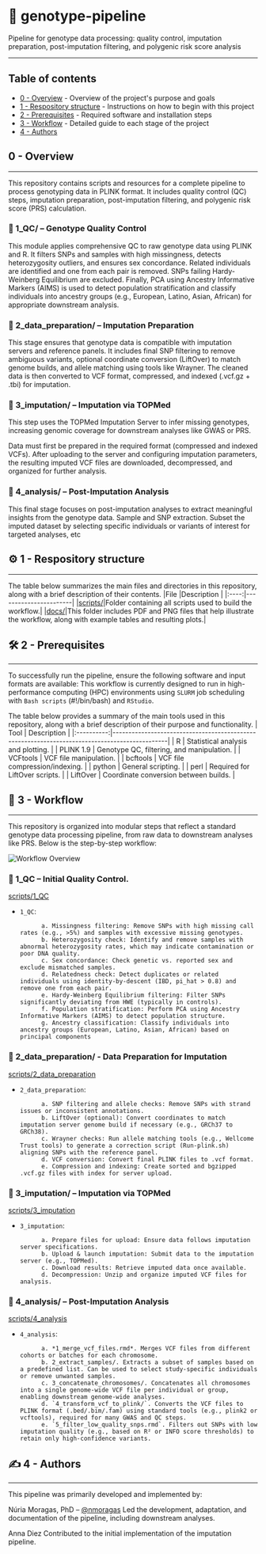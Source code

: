 # 🧬 genotype-pipeline
<p align="left">
Pipeline for genotype data processing: quality control, imputation preparation, post-imputation filtering, and polygenic risk score analysis
</p>

---
     
   
## Table of contents

- [0 - Overview](#over) - Overview of the project's purpose and goals
- [1 - Respository structure](#rep_stru) - Instructions on how to begin with this project
- [2 - Prerequisites](#prere) - Required software and installation steps 
- [3 - Workflow](#workflow) - Detailed guide to each stage of the project
- [4 - Authors](#authors) 


## 0 - Overview <a name = "over"></a>
---

This repository contains scripts and resources for a complete pipeline to process genotyping data in PLINK format. 
It includes quality control (QC) steps, imputation preparation, post-imputation filtering, and polygenic risk score (PRS) calculation.

### 🔹  1_QC/ – Genotype Quality Control
This module applies comprehensive QC to raw genotype data using PLINK and R. It filters SNPs and samples with high missingness, detects heterozygosity outliers, and ensures sex concordance. Related individuals are identified and one from each pair is removed. SNPs failing Hardy-Weinberg Equilibrium are excluded. Finally, PCA using Ancestry Informative Markers (AIMS) is used to detect population stratification and classify individuals into ancestry groups (e.g., European, Latino, Asian, African) for appropriate downstream analysis.



### 🔹  2_data_preparation/ – Imputation Preparation
This stage ensures that genotype data is compatible with imputation servers and reference panels. It includes final SNP filtering to remove ambiguous variants, optional coordinate conversion (LiftOver) to match genome builds, and allele matching using tools like Wrayner. The cleaned data is then converted to VCF format, compressed, and indexed (.vcf.gz + .tbi) for imputation.



### 🔹  3_imputation/ – Imputation via TOPMed
This step uses the TOPMed Imputation Server to infer missing genotypes, increasing genomic coverage for downstream analyses like GWAS or PRS.

Data must first be prepared in the required format (compressed and indexed VCFs). After uploading to the server and configuring imputation parameters, the resulting imputed VCF files are downloaded, decompressed, and organized for further analysis.



### 🔹  4_analysis/ – Post-Imputation Analysis
This final stage focuses on post-imputation analyses to extract meaningful insights from the genotype data. Sample and SNP extraction. Subset the imputed dataset by selecting specific individuals or variants of interest for targeted analyses, etc

## ⚙️ 1 - Respository structure <a name = "rep_stru"></a>
---

The table below summarizes the main files and directories in this repository, along with a brief description of their contents.
|File  |Description            |
|:----:|-----------------------|
|[scripts/](scripts/)|Folder containing all scripts used to build the workflow.|
|[docs/](docs/)|This folder includes PDF and PNG files that help illustrate the workflow, along with example tables and resulting plots.|



## 🛠️ 2 - Prerequisites <a name = "prere"></a>
---
To successfully run the pipeline, ensure the following software and input formats are available:
This workflow is currently designed to run in high-performance computing (HPC) environments using `SLURM` job scheduling with `Bash scripts` (#!/bin/bash) and `RStudio`.

The table below provides a summary of the main tools used in this repository, along with a brief description of their purpose and functionality.
| Tool       | Description                                                                                   |
|:----------:|-----------------------------------------------------------------------------------------------|
| R    | Statistical analysis and plotting. |
| PLINK 1.9     | Genotype QC, filtering, and manipulation. |
| VCFtools    | VCF file manipulation.      |
| bcftools   | VCF file compression/indexing.     |
| python     | General scripting.                                   |
| perl    | Required for LiftOver scripts.     |
| LiftOver   | Coordinate conversion between builds.      |


## 🚀 3 - Workflow <a name = "workflow"></a>
---

This repository is organized into modular steps that reflect a standard genotype data processing pipeline, from raw data to downstream analyses like PRS. Below is the step-by-step workflow:


![Workflow Overview](docs/Workflow.png)


### 🔹 1_QC – Initial Quality Control.

[scripts/1_QC](scripts/1_QC)

- `1_QC`:

            a. Missingness filtering: Remove SNPs with high missing call rates (e.g., >5%) and samples with excessive missing genotypes.
            b. Heterozygosity check: Identify and remove samples with abnormal heterozygosity rates, which may indicate contamination or poor DNA quality.
            c. Sex concordance: Check genetic vs. reported sex and exclude mismatched samples.
            d. Relatedness check: Detect duplicates or related individuals using identity-by-descent (IBD, pi_hat > 0.8) and remove one from each pair.
            e. Hardy-Weinberg Equilibrium filtering: Filter SNPs significantly deviating from HWE (typically in controls).
            f. Population stratification: Perform PCA using Ancestry Informative Markers (AIMS) to detect population structure.
            g. Ancestry classification: Classify individuals into ancestry groups (European, Latino, Asian, African) based on principal components


### 🔹 2_data_preparation/ - Data Preparation for Imputation

[scripts/2_data_preparation](scripts/2_data_preparation)

- `2_data_preparation`:

            a. SNP filtering and allele checks: Remove SNPs with strand issues or inconsistent annotations.
            b. LiftOver (optional): Convert coordinates to match imputation server genome build if necessary (e.g., GRCh37 to GRCh38).
            c. Wrayner checks: Run allele matching tools (e.g., Wellcome Trust tools) to generate a correction script (Run-plink.sh) aligning SNPs with the reference panel.
            d. VCF conversion: Convert final PLINK files to .vcf format.
            e. Compression and indexing: Create sorted and bgzipped .vcf.gz files with index for server upload.

### 🔹 3_imputation/ – Imputation via TOPMed

[scripts/3_imputation](scripts/3_imputation)

- `3_imputation`:

            a. Prepare files for upload: Ensure data follows imputation server specifications.
            b. Upload & launch imputation: Submit data to the imputation server (e.g., TOPMed).
            c. Download results: Retrieve imputed data once available.
            d. Decompression: Unzip and organize imputed VCF files for analysis.


### 🔹  4_analysis/ – Post-Imputation Analysis

[scripts/4_analysis](scripts/4_analysis)

- `4_analysis`:

            a. *1_merge_vcf_files.rmd*. Merges VCF files from different cohorts or batches for each chromosome.
            b. 2_extract_samples/. Extracts a subset of samples based on a predefined list. Can be used to select study-specific individuals or remove unwanted samples.
            c. 3_concatenate_chromosomes/. Concatenates all chromosomes into a single genome-wide VCF file per individual or group, enabling downstream genome-wide analyses.
            d. `4_transform_vcf_to_plink/`. Converts the VCF files to PLINK format (.bed/.bim/.fam) using standard tools (e.g., plink2 or vcftools), required for many GWAS and QC steps.
            e. `5_filter_low_quality_snps.rmd`. Filters out SNPs with low imputation quality (e.g., based on R² or INFO score thresholds) to retain only high-confidence variants.



## ✍️ 4 - Authors <a name = "authors"></a>
---

This pipeline was primarily developed and implemented by:

Núria Moragas, PhD – [@nmoragas](https://github.com/nmoragas)
Led the development, adaptation, and documentation of the pipeline, including downstream analyses.

Anna Diez
Contributed to the initial implementation of the imputation pipeline.

